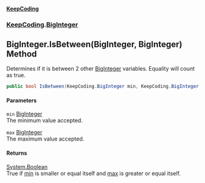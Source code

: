 #### [KeepCoding](index.md 'index')
### [KeepCoding](KeepCoding.md 'KeepCoding').[BigInteger](BigInteger.md 'KeepCoding.BigInteger')
## BigInteger.IsBetween(BigInteger, BigInteger) Method
Determines if it is between 2 other [BigInteger](BigInteger.md 'KeepCoding.BigInteger') variables. Equality will count as true.  
```csharp
public bool IsBetween(KeepCoding.BigInteger min, KeepCoding.BigInteger max);
```
#### Parameters
<a name='KeepCoding.BigInteger.IsBetween(KeepCoding.BigInteger.KeepCoding.BigInteger).min'></a>
`min` [BigInteger](BigInteger.md 'KeepCoding.BigInteger')  
The minimum value accepted.
  
<a name='KeepCoding.BigInteger.IsBetween(KeepCoding.BigInteger.KeepCoding.BigInteger).max'></a>
`max` [BigInteger](BigInteger.md 'KeepCoding.BigInteger')  
The maximum value accepted.
  
#### Returns
[System.Boolean](https://docs.microsoft.com/en-us/dotnet/api/System.Boolean 'System.Boolean')  
True if [min](BigInteger.IsBetween.Yh3JRBV1uTJWyq.s.StQIQ.md#KeepCoding.BigInteger.IsBetween(KeepCoding.BigInteger.KeepCoding.BigInteger).min 'KeepCoding.BigInteger.IsBetween(KeepCoding.BigInteger, KeepCoding.BigInteger).min') is smaller or equal itself and [max](BigInteger.IsBetween.Yh3JRBV1uTJWyq.s.StQIQ.md#KeepCoding.BigInteger.IsBetween(KeepCoding.BigInteger.KeepCoding.BigInteger).max 'KeepCoding.BigInteger.IsBetween(KeepCoding.BigInteger, KeepCoding.BigInteger).max') is greater or equal itself.
